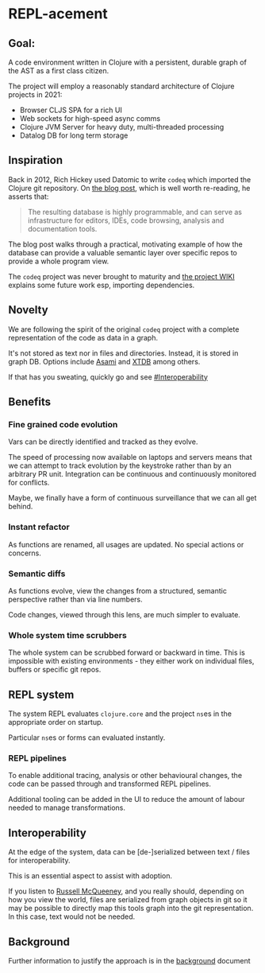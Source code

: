 # REPL-acement

## Goal:
A code environment written in Clojure with a persistent, durable graph of the AST as a first class citizen.

The project will employ a reasonably standard architecture of Clojure projects in 2021:
- Browser CLJS SPA for a rich UI
- Web sockets for high-speed async comms
- Clojure JVM Server for heavy duty, multi-threaded processing
- Datalog DB for long term storage

## Inspiration
Back in 2012, Rich Hickey used Datomic to write `codeq` which imported the Clojure git repository. On [the blog post](https://blog.datomic.com/2012/10/codeq.html), which is well worth re-reading, he asserts that:

> The resulting database is highly programmable, and can serve as infrastructure for editors, IDEs, code browsing, analysis and documentation tools.

The blog post walks through a practical, motivating example of how the database can provide a valuable semantic layer over specific repos to provide a whole program view.

The `codeq` project was never brought to maturity and [the project WIKI](https://github.com/Datomic/codeq/wiki) explains some future work esp, importing dependencies.

## Novelty
We are following the spirit of the original `codeq` project with a complete representation of the code as data in a graph.

It's not stored as text nor in files and directories. Instead, it is stored in graph DB. Options include [Asami](https://github.com/threatgrid/asami) and [XTDB](https://xtdb.com/) among others.

If that has you sweating, quickly go and see [#Interoperability](#interoperability)

## Benefits

### Fine grained code evolution
Vars can be directly identified and tracked as they evolve. 

The speed of processing now available on laptops and servers means that we can attempt to track evolution by the keystroke rather than by an arbitrary PR unit. Integration can be continuous and continuously monitored for conflicts.

Maybe, we finally have a form of continuous surveillance that we can all get behind.

### Instant refactor
As functions are renamed, all usages are updated. No special actions or concerns.

### Semantic diffs
As functions evolve, view the changes from a structured, semantic perspective rather than via line numbers.

Code changes, viewed through this lens, are much simpler to evaluate.

### Whole system time scrubbers
The whole system can be scrubbed forward or backward in time. This is impossible with existing environments - they either work on individual files, buffers or specific git repos.

## REPL system 
The system REPL evaluates `clojure.core` and the project `ns`es in the appropriate order on startup.

Particular `ns`es or forms can evaluated instantly.

### REPL pipelines
To enable additional tracing, analysis or other behavioural changes, the code can be passed through and transformed REPL pipelines.

Additional tooling can be added in the UI to reduce the amount of labour needed to manage transformations.

## Interoperability
At the edge of the system, data can be [de-]serialized between text / files for interoperability.

This is an essential aspect to assist with adoption.

If you listen to [Russell McQueeney](https://github.com/fazzone), and you really should, depending on how you view the world, files are serialized from graph objects in git so it may be possible to directly map this tools graph into the git representation. In this case, text would not be needed.

## Background

Further information to justify the approach is in the [background](BACKGROUND.md) document














